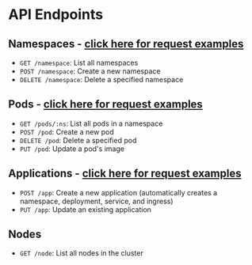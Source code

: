 # API Endpoints

## Namespaces - [click here for request examples](./namespace.md)
- `GET /namespace`: List all namespaces
- `POST /namespace`: Create a new namespace
- `DELETE /namespace`: Delete a specified namespace

## Pods - [click here for request examples](./pod.md)
- `GET /pods/:ns`: List all pods in a namespace
- `POST /pod`: Create a new pod
- `DELETE /pod`: Delete a specified pod
- `PUT /pod`: Update a pod's image

## Applications - [click here for request examples](./application.md)
- `POST /app`: Create a new application (automatically creates a namespace, deployment, service, and ingress)
- `PUT /app`: Update an existing application

## Nodes
- `GET /node`: List all nodes in the cluster
